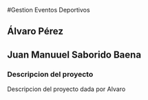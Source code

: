 #Gestion Eventos Deportivos

## Álvaro Pérez
## Juan Manuuel Saborido Baena


### **Descripcion del proyecto**
Descripcion del proyecto dada por Alvaro
